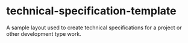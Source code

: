 # technical-specification-template
A sample layout used to create technical specifications for a project or other development type work. 
